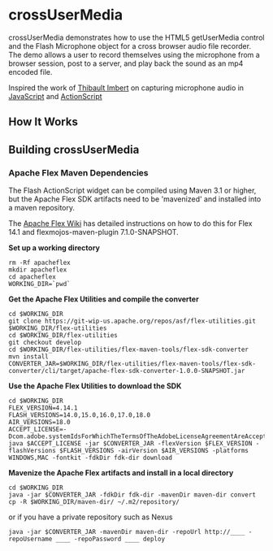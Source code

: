 # crossUserMedia #

crossUserMedia demonstrates how to use the HTML5 getUserMedia control and the Flash Microphone object for a cross browser audio file recorder.
The demo allows a user to record themselves using the microphone from a browser session, post to a server, and play back the sound as an mp4 encoded file.

Inspired the work of [Thibault Imbert](http://www.adobe.com/devnet/author_bios/thibault_imbert.html) on capturing microphone audio in [JavaScript](http://typedarray.org/from-microphone-to-wav-to-server/) and [ActionScript](http://www.bytearray.org/?p=1858)

## How It Works ##

## Building crossUserMedia ##

### Apache Flex Maven Dependencies ###

The Flash ActionScript widget can be compiled using Maven 3.1 or higher, but the Apache Flex SDK artifacts need to be 'mavenized' and installed into a maven repository.

The [Apache Flex Wiki](https://cwiki.apache.org/confluence/display/FLEX/Building+Flex+applications+with+Maven) has detailed instructions on how to do this for Flex 14.1 and flexmojos-maven-plugin 7.1.0-SNAPSHOT.

**Set up a working directory**
```
rm -Rf apacheflex
mkdir apacheflex
cd apacheflex
WORKING_DIR=`pwd`
```

**Get the Apache Flex Utilities and compile the converter**
```
cd $WORKING_DIR
git clone https://git-wip-us.apache.org/repos/asf/flex-utilities.git $WORKING_DIR/flex-utilities
cd $WORKING_DIR/flex-utilities
git checkout develop
cd $WORKING_DIR/flex-utilities/flex-maven-tools/flex-sdk-converter
mvn install
CONVERTER_JAR=$WORKING_DIR/flex-utilities/flex-maven-tools/flex-sdk-converter/cli/target/apache-flex-sdk-converter-1.0.0-SNAPSHOT.jar
```

**Use the Apache Flex Utilities to download the SDK**
```
cd $WORKING_DIR
FLEX_VERSION=4.14.1
FLASH_VERSIONS=14.0,15.0,16.0,17.0,18.0
AIR_VERSIONS=18.0
ACCEPT_LICENSE=-Dcom.adobe.systemIdsForWhichTheTermsOfTheAdobeLicenseAgreementAreAccepted=df3793c7
java $ACCEPT_LICENSE -jar $CONVERTER_JAR -flexVersion $FLEX_VERSION -flashVersions $FLASH_VERSIONS -airVersion $AIR_VERSIONS -platforms WINDOWS,MAC -fontkit -fdkDir fdk-dir download
```

**Mavenize the Apache Flex artifacts and install in a local directory**
```
cd $WORKING_DIR
java -jar $CONVERTER_JAR -fdkDir fdk-dir -mavenDir maven-dir convert
cp -R $WORKING_DIR/maven-dir/ ~/.m2/repository/
```
or if you have a private repository such as Nexus
```
java -jar $CONVERTER_JAR -mavenDir maven-dir -repoUrl http://____ -repoUsername ____ -repoPassword ____ deploy
```